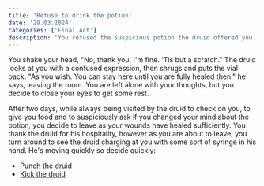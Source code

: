 ```yaml
---
title: 'Refuse to drink the potion'
date: '29.03.2024'
categories: ['Final Act']
description: 'You refused the suspicious potion the druid offered you.'
---
```


You shake your head, "No, thank you, I'm fine. 'Tis but a scratch." The druid looks at you with a
confused expression, then shrugs and puts the vial back. "As you wish. You can stay here until you
are fully healed then." he says, leaving the room. You are left alone with your thoughts, but you
decide to close your eyes to get some rest.

After two days, while always being visited by the druid to check on you, to give you food and to
suspiciously ask if you changed your mind about the potion, you decide to leave as your wounds have
healed sufficiently. You thank the druid for his hospitality, however as you are about to leave, you
turn around to see the druid charging at you with some sort of syringe in his hand. He's moving
quickly so decide quickly:

- [Punch the druid](final_act_warrior_druid_punch) 
- [Kick the druid](final_act_warrior_druid_kick) 


